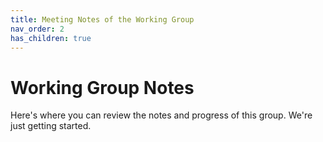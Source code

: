 ```yaml
---
title: Meeting Notes of the Working Group 
nav_order: 2
has_children: true
---
```


# Working Group Notes

Here's where you can review the notes and progress of this group. We're just getting started.
